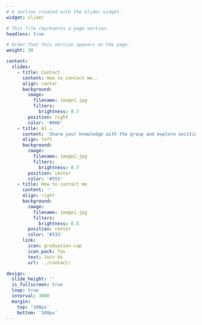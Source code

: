 ```yaml
---
# A section created with the Slider widget.
widget: slider

# This file represents a page section.
headless: true

# Order that this section appears on the page.
weight: 30

content:
  slides:
    - title: Contact
      content: How to contact me..
      align: center
      background:
        image:
          filename: image1.jpg
          filters:
            brightness: 0.7
        position: right
        color: '#666'
    - title: AI ☕️
      content: 'Share your knowledge with the group and explore exciting new topics together!'
      align: left
      background:
        image:
          filename: image2.jpg
          filters:
            brightness: 0.7
        position: center
        color: '#555'
    - title: How to contact me
      content: ''
      align: right
      background:
        image:
          filename: image1.jpg
          filters:
            brightness: 0.5
        position: center
        color: '#333'
      link:
        icon: graduation-cap
        icon_pack: fas
        text: Join Us
        url: ../contact/

design:
  slide_height: ''
  is_fullscreen: true
  loop: true
  interval: 3000
  margin:
    top: '100px'
    bottom: '100px'
---
```

